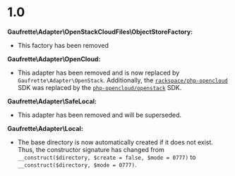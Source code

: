 1.0
===

**Gaufrette\Adapter\OpenStackCloudFiles\ObjectStoreFactory:**
* This factory has been removed

**Gaufrette\Adapter\OpenCloud:**
* This adapter has been removed and is now replaced by
`Gaufrette\Adapter\OpenStack`. Additionally, the
[`rackspace/php-opencloud`](https://github.com/rackspace/php-opencloud) SDK
was replaced by the
[`php-opencloud/openstack`](https://github.com/php-opencloud/openstack) SDK.

**Gaufrette\Adapter\SafeLocal:**
* This adapter has been removed and will be superseded.

**Gaufrette\Adapter\Local:**
*  The base directory is now automatically created if it does not exist. Thus, the constructor signature has changed from `__construct($directory, $create = false, $mode = 0777)` to `__construct($directory, $mode = 0777)`.
